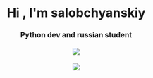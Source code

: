 <h1 align="center">Hi , I'm salobchyanskiy
<h3 align="center">Python dev and russian student</h3>
<a href="https://git.io/streak-stats">
<h4 align="center"><img src="https://github-readme-streak-stats.herokuapp.com/?user=salobchyanskiy&theme=dark&locale=ru&mode=weekly)](https://git.io/streak-stats)"/></a>
<h5 align="center"><img src="https://komarev.com/ghpvc/?username=salobchyanskiy)">
